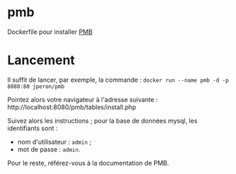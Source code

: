 # pmb

Dockerfile pour installer [PMB](http://www.sigb.net/)


# Lancement

Il suffit de lancer, par exemple, la commande :
`docker run --name pmb -d -p 8080:80 jperon/pmb`

Pointez alors votre navigateur à l'adresse suivante :
http://localhost:8080/pmb/tables/install.php

Suivez alors les instructions ; pour la base de données mysql, les identifiants sont :
- nom d'utilisateur : `admin` ;
- mot de passe : `admin`.

Pour le reste, référez-vous à la documentation de PMB.

